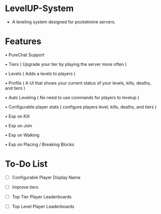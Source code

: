 # LevelUP-System
- A leveling system designed for pocketmine servers. 

# Features

• PureChat Support

• Tiers ( Upgrade your tier by playing the server more often )

• Levels ( Adds a levels to players )

• Profile ( A UI that shows your current status of your levels, kills, deaths, and tiers )

• Auto Leveling ( No need to use commands for players to levelup )

• Configurable player stats ( configure players level, kills, deaths, and tiers )

• Exp on Kill

• Exp on Join 

• Exp on Walking

• Exp on Placing / Breaking Blocks

# To-Do List

- [ ] Configurable Player Display Name

- [ ] Improve tiers

- [ ] Top Tier Player Leaderboards

- [ ] Top Level Player Leaderboards




